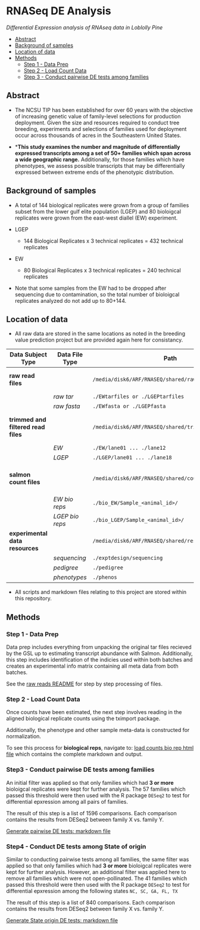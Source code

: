 # RNASeq DE Analysis

*Differential Expression analysis of RNAseq data in Loblolly Pine*

  * [Abstract](#abstract)
  * [Background of samples](#background-of-samples)
  * [Location of data](#location-of-data)
  * [Methods](#methods)
    + [Step 1 - Data Prep](#step-1---data-prep)
    + [Step 2 - Load Count Data](#step-2---load-count-data)
    + [Step 3 - Conduct pairwise DE tests among families](#step-3---conduct-pairwise-de-tests-among-families)

## Abstract

* The NCSU TIP has been established for over 60 years with the objective of increasing genetic value of family-level selections for production deployment. Given the size and resources required to conduct tree breeding, experiments and selections of families used for deployment occur across thousands of acres in the Southeastern United States. 

* ***This study examines the number and magnitude of differentially expressed transcripts among a set of 50+ families which span across a wide geographic range.**  Additionally, for those families which have phenotypes, we assess possible transcripts that may be differentially expressed between extreme ends of the phenotypic distribution.

## Background of samples

* A total of 144 biological replicates were grown from a group of families subset from the lower gulf elite population (LGEP) and 80 bioloigcal replicates were grown from the east-west diallel (EW) experiment.

* LGEP
   
   - 144 Biological Replicates x 3 technical replicates = 432 technical replicates

* EW

   - 80 Biological Replicates x 3 technical replicates = 240 technical replicates

* Note that some samples from the EW had to be dropped after sequencing due to contamination, so the total number of bioloigcal replicates analyzed do not add up to 80+144.

## Location of data

* All raw data are stored in the same locations as noted in the breeding value prediction project but are provided again here for consistancy.

Data Subject Type | Data File Type | Path | Notes
--- | --- | --- | ---
**raw read files**  | | `/media/disk6/ARF/RNASEQ/shared/rawreads/86kSalmon` | Raw files returned from GSL
| | *raw tar* | `./EWtarfiles or ./LGEPtarfiles`
| | *raw fasta* | `./EWfasta or ./LGEPfasta` 
**trimmed and filtered read files** | |`/media/disk6/ARF/RNASEQ/shared/trimmedfiltreads/86k` | Files post trim & adapater removal
|  |*EW* | `./EW/lane01 ... ./lane12` | 
|  |*LGEP* | `./LGEP/lane01 ... ./lane18` | 
**salmon count files** | |`/media/disk6/ARF/RNASEQ/shared/counts/86kSalmon` | Direcotries containing quant.sf files
|  |*EW bio reps* | `./bio_EW/Sample_<animal_id>/` | 
|  |*LGEP bio reps* | `./bio_LGEP/Sample_<animal_id>/` | 
**experimental data resources**  | | `/media/disk6/ARF/RNASEQ/shared/resources` | Experiment information
|  |*sequencing* | `./exptdesign/sequencing` | 
|  |*pedigree* | `./pedigree` | 
|  |*phenotypes* | `./phenos` | 


* All scripts and markdown files relating to this project are stored within this repository.

## Methods

### Step 1 - Data Prep

   Data prep includes everything from unpacking the original tar files recieved by the GSL up to estimating transcript abundance with Salmon. Additionally, this step includes identification of the indicies used within both batches and creates an experimental info matrix containing all meta data from both batches.
      
   See the [raw reads README](https://github.com/arfesta/Breeding-Value-Prediction/blob/master/disk6directory/rawreads/README.md) for step by step processing of files.  

### Step 2 - Load Count Data
      
   Once counts have been estimated, the next step involves reading in the aligned biological replicate counts using the tximport package.
      
   Additionally, the phenotype and other sample meta-data is constructed for normalization.
   
   To see this process for **biological reps**, navigate to: [load counts bio rep html file](http://htmlpreview.github.com/?https://github.com/arfesta/Breeding-Value-Prediction/blob/master/disk6directory/analyses/step2.loadcounts/load.counts.html) which contains the complete markdown and output.


### Step3 - Conduct pairwise DE tests among families

  An initial filter was applied so that only families which had **3 or more** bioloigcal replicates were kept for further analysis.  The 57 families which passed this threshold were then used with the R package `DESeq2` to test for differential epxression among all pairs of families.
  
 The result of this step is a list of 1596 comparisons.  Each comparison contains the results from DESeq2 between family X vs. family Y.
 
 [Generate pairwise DE tests: markdown file](https://github.com/arfesta/RNAseq-DE-analysis/blob/master/analyses/DESEQ2_bio.0.Rmd)
 
 
### Step4 - Conduct DE tests among State of origin

  Similar to conducting pairwise tests among all families, the same filter was applied so that only families which had **3 or more** bioloigcal replicates were kept for further analysis. However, an additional filter was applied here to remove all families which were not open-pollinated. The 41 families which passed this threshold were then used with the R package `DESeq2` to test for differential epxression among the following states `NC, SC, GA, FL, TX`
  
 The result of this step is a list of 840 comparisons.  Each comparison contains the results from DESeq2 between family X vs. family Y.
 
 [Generate State origin DE tests: markdown file](https://github.com/arfesta/RNAseq-DE-analysis/blob/master/analyses/DESEQ2_bio.0_states.Rmd)
